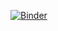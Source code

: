 [![Binder](https://mybinder.org/badge_logo.svg)](https://mybinder.org/v2/gh/jzmejia/PROMICE-explore.git/explore_data?urlpath=%2Fdoc%2Ftree%2FExplore_PROMICE_Data_getting_started.ipynb)

